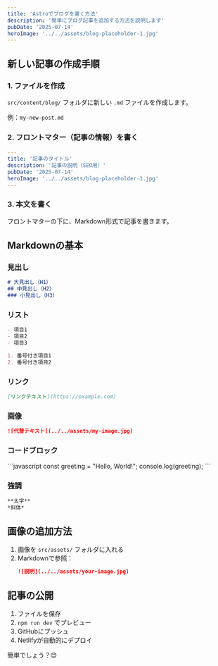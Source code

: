 ```yaml
---
title: 'Astroでブログを書く方法'
description: '簡単にブログ記事を追加する方法を説明します'
pubDate: '2025-07-14'
heroImage: '../../assets/blog-placeholder-1.jpg'
---
```


## 新しい記事の作成手順

### 1. ファイルを作成
`src/content/blog/` フォルダに新しい `.md` ファイルを作成します。

例：`my-new-post.md`

### 2. フロントマター（記事の情報）を書く
```yaml
---
title: '記事のタイトル'
description: '記事の説明（SEO用）'
pubDate: '2025-07-14'
heroImage: '../../assets/blog-placeholder-1.jpg'
---
```

### 3. 本文を書く
フロントマターの下に、Markdown形式で記事を書きます。

## Markdownの基本

### 見出し
```markdown
# 大見出し（H1）
## 中見出し（H2）
### 小見出し（H3）
```

### リスト
```markdown
- 項目1
- 項目2
- 項目3

1. 番号付き項目1
2. 番号付き項目2
```

### リンク
```markdown
[リンクテキスト](https://example.com)
```

### 画像
```markdown
![代替テキスト](../../assets/my-image.jpg)
```

### コードブロック
\```javascript
const greeting = "Hello, World!";
console.log(greeting);
\```

### 強調
```markdown
**太字**
*斜体*
```

## 画像の追加方法

1. 画像を `src/assets/` フォルダに入れる
2. Markdownで参照：
   ```markdown
   ![説明](../../assets/your-image.jpg)
   ```

## 記事の公開

1. ファイルを保存
2. `npm run dev` でプレビュー
3. GitHubにプッシュ
4. Netlifyが自動的にデプロイ

簡単でしょう？😊